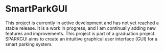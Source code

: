 # SmartParkGUI

This project is currently in active development and has not yet reached a stable release. It is a work in progress, and I am continually adding new features and improvements. 
This project is part of a graduation project. SPARKGUI aims to create an intuitive graphical user interface (GUI) for a smart parking system. 
